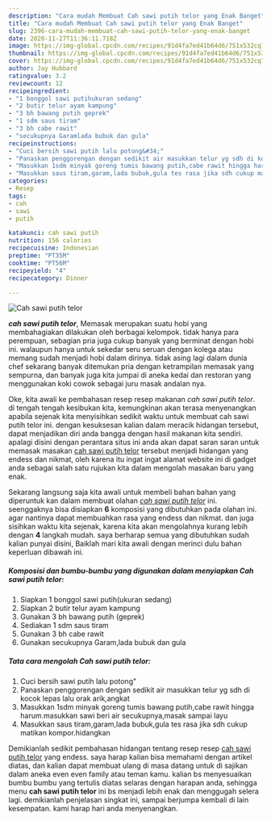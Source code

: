 ```yaml
---
description: "Cara mudah Membuat Cah sawi putih telor yang Enak Banget"
title: "Cara mudah Membuat Cah sawi putih telor yang Enak Banget"
slug: 2396-cara-mudah-membuat-cah-sawi-putih-telor-yang-enak-banget
date: 2020-11-27T11:36:11.718Z
image: https://img-global.cpcdn.com/recipes/91d4fa7ed41b64d6/751x532cq70/cah-sawi-putih-telor-foto-resep-utama.jpg
thumbnail: https://img-global.cpcdn.com/recipes/91d4fa7ed41b64d6/751x532cq70/cah-sawi-putih-telor-foto-resep-utama.jpg
cover: https://img-global.cpcdn.com/recipes/91d4fa7ed41b64d6/751x532cq70/cah-sawi-putih-telor-foto-resep-utama.jpg
author: Jay Hubbard
ratingvalue: 3.2
reviewcount: 12
recipeingredient:
- "1 bonggol sawi putihukuran sedang"
- "2 butir telur ayam kampung"
- "3 bh bawang putih geprek"
- "1 sdm saus tiram"
- "3 bh cabe rawit"
- "secukupnya Garamlada bubuk dan gula"
recipeinstructions:
- "Cuci bersih sawi putih lalu potong&#34;"
- "Panaskan penggorengan dengan sedikit air masukkan telur yg sdh di kocok lepas lalu orak arik,angkat"
- "Masukkan 1sdm minyak goreng tumis bawang putih,cabe rawit hingga harum.masukkan sawi beri air secukupnya,masak sampai layu"
- "Masukkan saus tiram,garam,lada bubuk,gula tes rasa jika sdh cukup matikan kompor.hidangkan"
categories:
- Resep
tags:
- cah
- sawi
- putih

katakunci: cah sawi putih 
nutrition: 156 calories
recipecuisine: Indonesian
preptime: "PT35M"
cooktime: "PT56M"
recipeyield: "4"
recipecategory: Dinner

---
```



![Cah sawi putih telor](https://img-global.cpcdn.com/recipes/91d4fa7ed41b64d6/751x532cq70/cah-sawi-putih-telor-foto-resep-utama.jpg)

<b><i>cah sawi putih telor</i></b>, Memasak merupakan suatu hobi yang membahagiakan dilakukan oleh berbagai kelompok. tidak hanya para perempuan, sebagian pria juga cukup banyak yang berminat dengan hobi ini. walaupun hanya untuk sekedar seru seruan dengan kolega atau memang sudah menjadi hobi dalam dirinya. tidak asing lagi dalam dunia chef sekarang banyak ditemukan pria dengan ketrampilan memasak yang sempurna, dan banyak juga kita jumpai di aneka kedai dan restoran yang menggunakan koki cowok sebagai juru masak andalan nya.

Oke, kita awali ke pembahasan resep resep makanan <i>cah sawi putih telor</i>. di tengah tengah kesibukan kita, kemungkinan akan terasa menyenangkan apabila sejenak kita menyisihkan sedikit waktu untuk membuat cah sawi putih telor ini. dengan kesuksesan kalian dalam meracik hidangan tersebut, dapat menjadikan diri anda bangga dengan hasil makanan kita sendiri. apalagi disini dengan perantara situs ini anda akan dapat saran saran untuk memasak masakan <u>cah sawi putih telor</u> tersebut menjadi hidangan yang endess dan nikmat, oleh karena itu ingat ingat alamat website ini di gadget anda sebagai salah satu rujukan kita dalam mengolah masakan baru yang enak.




Sekarang langsung saja kita awali untuk membeli bahan bahan yang diperuntuk kan dalam membuat olahan <u><i>cah sawi putih telor</i></u> ini. seenggaknya bisa disiapkan <b>6</b> komposisi yang dibutuhkan pada olahan ini. agar nantinya dapat membuahkan rasa yang endess dan nikmat. dan juga sisihkan waktu kita sejenak, karena kita akan mengolahnya kurang lebih dengan <b>4</b> langkah mudah. saya berharap semua yang dibutuhkan sudah kalian punyai disini, Baiklah mari kita awali dengan merinci dulu bahan keperluan dibawah ini.

<!--inarticleads1-->

##### Komposisi dan bumbu-bumbu yang digunakan dalam menyiapkan Cah sawi putih telor:

1. Siapkan 1 bonggol sawi putih(ukuran sedang)
1. Siapkan 2 butir telur ayam kampung
1. Gunakan 3 bh bawang putih (geprek)
1. Sediakan 1 sdm saus tiram
1. Gunakan 3 bh cabe rawit
1. Gunakan secukupnya Garam,lada bubuk dan gula




<!--inarticleads2-->

##### Tata cara mengolah Cah sawi putih telor:

1. Cuci bersih sawi putih lalu potong&#34;
1. Panaskan penggorengan dengan sedikit air masukkan telur yg sdh di kocok lepas lalu orak arik,angkat
1. Masukkan 1sdm minyak goreng tumis bawang putih,cabe rawit hingga harum.masukkan sawi beri air secukupnya,masak sampai layu
1. Masukkan saus tiram,garam,lada bubuk,gula tes rasa jika sdh cukup matikan kompor.hidangkan




Demikianlah sedikit pembahasan hidangan tentang resep resep <u>cah sawi putih telor</u> yang endess. saya harap kalian bisa memahami dengan artikel diatas, dan kalian dapat membuat ulang di masa datang untuk di sajikan dalam aneka even even family atau teman kamu. kalian bs menyesuaikan bumbu bumbu yang tertulis diatas selaras dengan harapan anda, sehingga menu <b>cah sawi putih telor</b> ini bs menjadi lebih enak dan menggugah selera lagi. demikianlah penjelasan singkat ini, sampai berjumpa kembali di lain kesempatan. kami harap hari anda menyenangkan.
